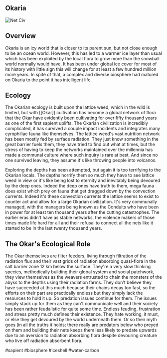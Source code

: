 ## Okaria

![Net Civ](/Stellar_Abyss_Setting_Bible/Photo_Directory/Okar.jpg "Net Civ")

## Overview

Okaria is an icy world that is closer to its parent sun, but not close enough to be an ocean world.  However, this has led to a warmer ice layer than usual which has been exploited by the local flora to grow more than the snowball world normally would have.  It has been under global ice cover for most of its history with little sign this will change for at least a few hundred million more years.  In spite of that, a complex and diverse biosphere had matured on Okaria to the point it has intelligent life.

## Ecology

The Okarian ecology is built upon the lattice weed, which in the wild is limited, but with [[Okar]] cultivation has become a global network of flora that the Okar have evidently been cultivating for over fifty thousand years as one of the first sapient uplifts.  The Okarian civilization is incredibly complicated, it has survived a couple impact incidents and integrates many cyrophiliac fauna like themselves.  The lattice weed's vast nutrition network has been mostly fed by surface radiation.  They just know something in the great barrier fuels them, they have tried to find out what at times, but the stress of having to keep the networks maintained over the millennia has made a communal culture where such inquiry is rare at best.  And since no one survived leaving, they assume it's like throwing people into volcanos.

Exploring the depths has been attempted, but again it is too terrifying to the Okarian locals.  The depths horrify them so much they have to see lattice weed in view or it's like being lost to eternity and inevitably being devoured by the deep ones.  Indeed the deep ones have truth to them, mega fauna does exist which prey on fauna that get dragged down by the convection currents.  Indeed it's these convection currents the lattice seems to exist to counter act and allow for a large Okarian civilization.  It's very communally managed, with the managers being known as the Conduits who have been in power for at least ten thousand years after the cutting catastrophes.  The earlier eras didn't have as stable networks, the violence makers of those times made life hard for all and their refusal to connect all the nets like it started to be in the last twenty thousand years.

## The Okar's Ecological Role

The Okar themselves are filter feeders, living through filtration of the radiation flux and their vast grids of radiation absorbing quasi-flora in the salt barrier zone 12 km below the surface.  They're a very slow thinking species, methodically building their global system and social patchwork, they view themselves as the weavers entrusted to chain the monsters of the abyss to the depths using their radiation farms.     They don't believe they have succeeded at this much because their chains decay too fast, so the efforts on their part are practically endless but they simply lack the resources to hold it up.  So predation issues continue for them.  The issues simply stack up for them as they can't communicate well and their society has been rather feudalistic for quite some time.  Endless feuding, frustration and stress pretty much defines their existence.  They hate working,  it must, or else they get devoured by the world underneath them.  Or so their myth goes (in all the truths it holds; there really are predators below who preyed on them and building their nets keeps them less likely to predate upwards due to an aversion to radiation absorbing flora despite devouring creature who live off radiation absorbent flora.

#sapient 
#biosphere 
#iceshell 
#water-carbon 
